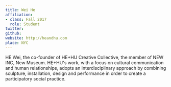 ```yaml
---
title: Wei He
affiliation:
- class: Fall 2017
  role: Student
twitter: 
github: 
website: http://heandhu.com
place: NYC
---
```

HE Wei, the co-founder of HE+HU Creative Collective, the member of NEW INC, New Museum. HE+HU's work, with a focus on cultural communication and human relationships, adopts an interdisciplinary approach by combining sculpture, installation, design and performance in order to create a participatory social practice.